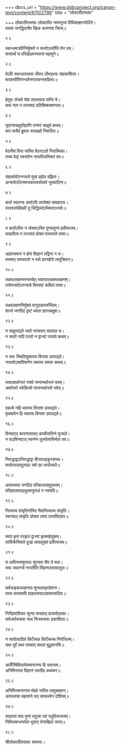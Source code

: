 +++
dbcs_url = "https://www.dsbcproject.org/canon-text/content/670/2796"
title = "लोकातीतस्तवः"

+++
लोकातीतस्तवः
लोकातीत नमस्तुभ्यं विविक्तज्ञानवेदिने।  
यस्त्वं जगद्धितायैव खिन्नः करुणया चिरम्॥

१॥

स्कन्धमात्रविनिर्मुक्तो न सत्त्वोऽस्तीति तेन तम्।  
सत्त्वार्थं च परिखेदमगमस्त्वं महामुने॥

२॥

तेऽपि स्कन्धास्त्वया धीमन् धीमद्भयः संप्रकाशिताः।  
मायामरीचिगन्धर्वनगरस्वप्नसन्निभाः॥

३॥

हेतुतः संभवो येषां तदभावान्न  सन्ति ये।  
कथं नाम न तत्स्पष्टं प्रतिबिम्बसमागताः॥

४॥

भूतान्यचक्षुर्ग्राह्याणि तन्मयं चाक्षुषं कथम्।  
रूपं त्वयैवं ब्रुवता रूपग्राहो निवारितः॥

५॥

वेदनीयं विना नास्ति वेदनाऽतो निरात्मिका।  
तच्च वेद्यं स्वभावेन नास्तीत्यभिमतं तव॥

६॥

संज्ञार्थयोरनन्यत्वे मुखं दह्येत वह्निना।  
अन्यत्वेऽधिगमाभावस्त्वयोक्तो भूतवादिना॥

७॥

कर्ता स्वतन्त्रः कर्माऽपि त्वयोक्तं व्यवहारतः।  
परस्परापेक्षिकी तु सिद्धिस्तेऽभिमताऽनयोः॥

८॥

न कर्ताऽस्ति न भोक्ताऽस्ति पुण्यापुण्यं प्रतीत्यजम्।  
यत्प्रतीत्य  न तज्जातं प्रोक्तं वाचस्पते त्वया॥

९॥

अज्ञाप्यमानं न ज्ञेयं विज्ञानं तद्विना न च।  
तस्मात् स्वभावतो न स्तो ज्ञानज्ञेये त्वमूचिवान्॥

१०॥

लक्ष्याल्लक्षणमन्यच्चेत् स्यात्तल्लक्ष्यमलक्षणम्।  
तयोरभावोऽनन्यत्वे विस्पष्टं कथितं त्वया॥

११॥

लक्ष्यलक्षणनिर्मुक्तं वागुदाहारवर्जितम्।  
शान्तं जगदिदं दृष्टं भवता ज्ञानचक्षुषा॥

१२॥

न सन्नुत्पद्यते भावो नाप्यसन् सदसन्न च।  
न स्वतो नापि परतो न द्वाभ्यां जायते कथम्॥

१३॥

न सतः स्थितियुक्तस्य विनाश उपपद्यते।  
नासतोऽश्वविषाणेन समस्य समता कथम्॥

१४॥

भावान्नार्थान्तरं नाशो नाप्यनर्थान्तरं मतम्।  
अर्थान्तरे भवेन्नित्यो नाप्यनर्थान्तरे भवेत्॥

१५॥

एकत्वे नहि भावस्य विनाश उपपद्यते।  
पृथक्त्वेन हि भावस्य विनाश उपपद्यते॥

१६॥

विनष्टात् कारणात्तावत् कार्योत्पत्तिर्न युज्यते।  
न वाऽविनष्टात् स्वप्नेन तुल्योत्पत्तिर्मता तव॥

१७॥

निरुद्धाद्वाऽनिरुद्धाद्वा बीजादङ्कुरसंभवः।  
मायोत्पादवदुत्पादः सर्व एव त्वयोच्यते॥

१८॥

अतस्त्वया जगदिदं परिकल्पसमुद्भवम्।  
परिज्ञातमसद्भूतमनुत्पन्नं न नश्यति॥

१९॥

नित्यस्य संसृतिर्नास्ति नैवानित्यस्य संसृतिः।  
स्वप्नवत् संसृतिः प्रोक्ता त्वया तत्त्वविदांवर॥

२०॥

स्वयं कृतं परकृतं द्वाभ्यां कृतमहेतुकम्।  
तार्किकैरिष्यते दुःखं त्वयातूक्तं प्रतीत्यजम्॥

२१॥

यः प्रतीत्यसमुत्पादः शून्यता सैव ते मता।  
भावः स्वतन्त्रो नास्तीति सिंहनादस्तवातुलः॥

२२॥

सर्वसङ्कल्पहानाय शून्यतामृतदेशना।  
यस्य तस्यामपि ग्राहस्त्वयाऽसाववसादितः॥

२३॥

निरीहावशिकाः शून्या मायावत् प्रत्ययोद्भवाः।  
सर्वधर्मास्त्वया नाथ निःस्वभावाः प्रकाशिताः॥

२४॥

न त्वयोत्पादितं किञ्चिन्न किञ्चिच्च निरोधितम्।  
यथा पूर्वं तथा पश्चात् तथतां बुद्धवानसि॥

२५॥

आर्यैर्निषेवितामेतामनागम्य हि भावनाम्।  
अनिमित्तस्य विज्ञानं भवतीह कथंचन॥

२६॥

अनिमित्तमनागम्य मोक्षो नास्ति त्वमुक्तवान्।  
अतस्त्वया महायाने तत् साकल्येन दर्शितम्॥

२७॥

यदवाप्तं मया पुण्यं स्तुत्वा त्वां स्तुतिभाजनम्।  
निमित्तबन्धनापेतं भूयात् तेनाखिलं जगत्॥

२८॥

श्रीलोकातीतस्तवः समाप्तः।  
